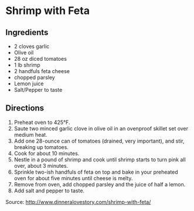 Shrimp with Feta
================

Ingredients
-----------
* 2 cloves garlic
* Olive oil
* 28 oz diced tomatoes
* 1 lb shrimp
* 2 handfuls feta cheese
* chopped parsley
* Lemon juice
* Salt/Pepper to taste

Directions
----------
1. Preheat oven to 425°F.
2. Saute two minced garlic clove in olive oil in an ovenproof skillet set over
    medium heat.
3. Add one 28-ounce can of tomatoes (drained, very important), and stir,
    breaking up tomatoes.
4. Cook for about 10 minutes.
5. Nestle in a pound of shrimp and cook until shrimp starts to turn pink all
    over, about 3 minutes.
6. Sprinkle two-ish handfuls of feta on top and bake in your preheated oven for
    about five minutes until cheese is melty.
7. Remove from oven, add chopped parsley and the juice of  half a lemon.
8. Add salt and pepper to taste.

Source: http://www.dinneralovestory.com/shrimp-with-feta/

